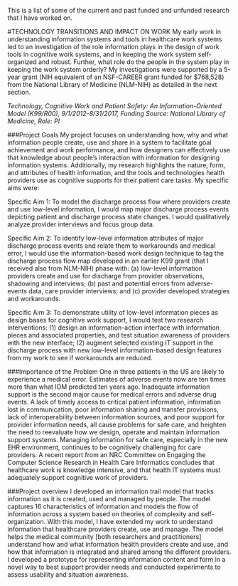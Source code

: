 

This is a list of some of the current and past funded and unfunded research that I have worked on.

#TECHNOLOGY TRANSITIONS AND IMPACT ON WORK
My early work in understanding information systems and tools in healthcare work systems led to an investigation of the role information plays in the design of work tools in cognitive work systems, and in keeping the work system self-organized and robust.  Further, what role do the people in the system play in keeping the work system orderly? My investigations were supported by a 5-year grant (NIH equivalent of an NSF-CAREER grant funded for $768,528) from the National Library of Medicine (NLM-NIH) as detailed in the next section.  

*Technology, Cognitive Work and Patient Safety: An Information-Oriented Model (K99/R00), 9/1/2012-8/31/2017, Funding Source: National Library of Medicine, Role: PI*

###Project Goals
My project focuses on understanding how, why and what information people create, use and share in a system to facilitate goal achievement and work performance, and how designers can effectively use that knowledge about people’s interaction with information for designing information systems. Additionally, my research highlights the nature, form, and attributes of health information, and the tools and technologies health providers use as cognitive supports for their patient care tasks. My specific aims were:

Specific Aim 1: To model the discharge process flow where providers create and use low-level information, I would map major discharge process events depicting patient and discharge process state changes. I would qualitatively analyze provider interviews and focus group data.

Specific Aim 2: To identify low-level information attributes of major discharge process events and relate them to workarounds and medical error, I would use the information-based work design technique to tag the discharge process flow map developed in an earlier K99 grant (that I received also from NLM-NIH) phase with: (a) low-level information providers create and use for discharge from provider observations, shadowing and interviews; (b) past and potential errors from adverse-events data, care provider interviews; and (c) provider developed strategies and workarounds. 

Specific Aim 3: To demonstrate utility of low-level information pieces as design bases for cognitive work support, I would test two research interventions: (1) design an information-action interface with information pieces and associated properties, and test situation awareness of providers with the new interface; (2) augment selected existing IT support in the discharge process with new low-level information-based design features from my work to see if workarounds are reduced.

###Importance of the Problem
One in three patients in the US are likely to experience a medical error. Estimates of adverse events now are ten times more than what IOM predicted ten years ago. Inadequate information support is the second major cause for medical errors and adverse drug events. A lack of timely access to critical patient information, information lost in communication, poor information sharing and transfer provisions, lack of interoperability between information sources, and poor support for provider information needs, all cause problems for safe care, and heighten the need to reevaluate how we design, operate and maintain information support systems. Managing information for safe care, especially in the new EHR environment, continues to be cognitively challenging for care providers. A recent report from an NRC Committee on Engaging the Computer Science Research in Health Care Informatics concludes that healthcare work is knowledge intensive, and that health IT systems must adequately support cognitive work of providers.

###Project overview
I developed an information trail model that tracks information as it is created, used and managed by people. The model captures 16 characteristics of information and models the flow of information across a system based on theories of complexity and self-organization. With this model, I have extended my work to understand information that healthcare providers create, use and manage. The model helps the medical community [both researchers and practitioners] understand how and what information health providers create and use, and how that information is integrated and shared among the different providers. I developed a prototype for representing information content and form in a novel way to best support provider needs and conducted experiments to assess usability and situation awareness.
